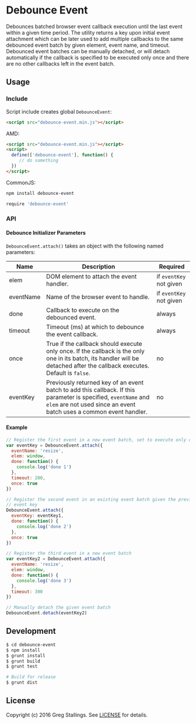# Debounce Event

Debounces batched browser event callback execution until the last event within a given time period. The utility returns a key upon initial event attachment which can be later used to add multiple callbacks to the same debounced event batch by given element, event name, and timeout. Debounced event batches can be manually detached, or will detach automatically if the callback is specified to be executed only once and there are no other callbacks left in the event batch.

## Usage

### Include

Script include creates global `DebounceEvent`:

```html
<script src="debounce-event.min.js"></script>
```


AMD:

```html
<script src="debounce-event.min.js"></script>
<script>
  define(['debounce-event'], function() {
     // do something
  })
</script>
```


CommonJS:

```bash
npm install debounce-event
```

```javascript
require 'debounce-event'
```

### API

#### Debounce Initializer Parameters

`DebounceEvent.attach()` takes an object with the following named parameters:

| Name | Description | Required |
| ---- | ----------- | -------- |
| elem | DOM element to attach the event handler. | if `eventKey` not given |
| eventName | Name of the browser event to handle. | if `eventKey` not given |
| done | Callback to execute on the debounced event. | always |
| timeout | Timeout (ms) at which to debounce the event callback. | always |
| once | True if the callback should execute only once. If the callback is the only one in its batch, its handler will be detached after the callback executes. Default is `false`. | no |
| eventKey | Previously returned key of an event batch to add this callback. If this parameter is specified, `eventName` and `elem` are not used since an event batch uses a common event handler. | no |

#### Example

```javascript
// Register the first event in a new event batch, set to execute only once
var eventKey = DebounceEvent.attach({
  eventName: 'resize',
  elem: window,
  done: function() {
    console.log('done 1')
  },
  timeout: 200,
  once: true
})

// Register the second event in an existing event batch given the previous
// event key
DebounceEvent.attach({
  eventKey: eventKey1,
  done: function() {
    console.log('done 2')
  },
  once: true
})

// Register the third event in a new event batch
var eventKey2 = DebounceEvent.attach({
  eventName: 'resize',
  elem: window,
  done: function() {
    console.log('done 3')
  },
  timeout: 300
})

// Manually detach the given event batch
DebounceEvent.detach(eventKey2)
```

## Development

```bash
$ cd debounce-event
$ npm install
$ grunt install
$ grunt build
$ grunt test

# Build for release
$ grunt dist
```

## License

Copyright (c) 2016 Greg Stallings. See [LICENSE](https://github.com/gregstallings/debounce-event/blob/master/LICENSE) for details.
